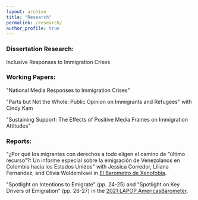 ```yaml
---
layout: archive
title: "Research"
permalink: /research/
author_profile: true
---
```


### Dissertation Research: 

Inclusive Responses to Immigration Crises

### Working Papers: 

"National Media Responses to Immigration Crises"

"Parts but Not the Whole: Public Opinion on Immigrants and Refugees" with Cindy Kam

"Sustaining Support: The Effects of Positive Media Frames on Immigration Attitudes"

### Reports:

"¿Por qué los migrantes con derechos a todo eligen el camino de “último recurso”?: Un informe especial sobre la emigración de Venezolanos en Colombia hacia los Estados Unidos" with Jessica Corredor, Liliana Fernandez, and Olivia Woldemikael in [El Barometro de Xenofobia]().

"Spotlight on Intentions to Emigrate" (pp. 24-25) and "Spotlight on Key Drivers of Emigration" (pp. 26-27) 
in the [2021 LAPOP AmericasBarometer](https://www.vanderbilt.edu/lapop/ab2021/2021_LAPOP_AmericasBarometer_2021_Pulse_of_Democracy.pdf). 





